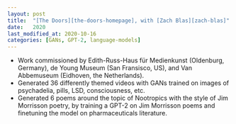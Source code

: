 ```yaml
---
layout: post
title:  "[The Doors][the-doors-homepage], with [Zach Blas][zach-blas]"
date:   2020
last_modified_at: 2020-10-16
categories: [GANs, GPT-2, language-models]
---
```


* Work commissioned by Edith-Russ-Haus für Medienkunst (Oldenburg, Germany), de Young Museum (San Fransisco, US), and Van Abbemuseum (Eidhoven, the Netherlands).
* Generated 36 differently themed videos with GANs trained on images of psychadelia, pills, LSD, consciousness, etc.
* Generated 6 poems around the topic of Nootropics with the style of Jim Morrisson poetry, by training a GPT-2 on Jim Morrisson poems and finetuning the model on pharmaceuticals literature.

[zach-blas]: http://www.zachblas.info
[the-doors-homepage]: http://www.zachblas.info/works/the-doors/ 


